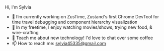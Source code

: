 

Hi, I'm Sylvia
- 🔭 I’m currently working on ZusTime, Zustand's first Chrome DevTool for time travel debugging and component hierarchy visualization
- 💚 In my freetime, I enjoy watching movies/shows, trying new food, & wire-crafting
- 🌱 Teach me about new technology! I'd love to chat over some coffee 
- 📫 How to reach me: sylvia45335@gmail.com

<!--
**sylvia45335/sylvia45335** is a ✨ _special_ ✨ repository because its `README.md` (this file) appears on your GitHub profile.

Here are some ideas to get you started:

- 🔭 I’m currently working on ...
- 🌱 I’m currently learning ...
- 👯 I’m looking to collaborate on ...
- 🤔 I’m looking for help with ...
- 💬 Ask me about ...
- 📫 How to reach me: ...
- 😄 Pronouns: ...
- ⚡ Fun fact: ...
-->
